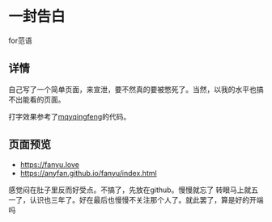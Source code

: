 # 一封告白
for范语

## 详情
自己写了一个简单页面，来宣泄，要不然真的要被憋死了。当然，以我的水平也搞不出能看的页面。

打字效果参考了[mqyqingfeng](https://github.com/mqyqingfeng/AutoType)的代码。

## 页面预览
+ https://fanyu.love
+ https://anyfan.github.io/fanyu/index.html

感觉闷在肚子里反而好受点。不搞了，先放在github。慢慢就忘了
转眼马上就五一了，认识也三年了。好在最后也慢慢不关注那个人了。就此罢了，算是好的开端 吗
